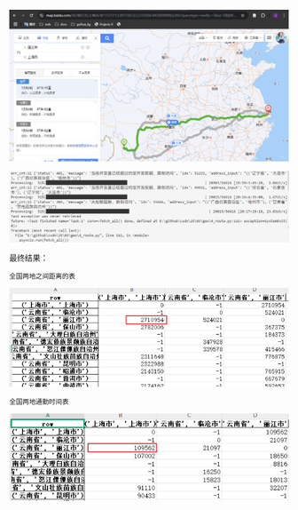 ![image-20250313162317792](blog.assets/image-20250313162317792.png)





![image-20250313161808862](blog.assets/image-20250313161808862.png)



最终结果：

`全国两地之间距离的表`

![image-20250313162539389](blog.assets/image-20250313162539389.png)

`全国两地通勤时间表`

![image-20250313162441602](blog.assets/image-20250313162441602.png)